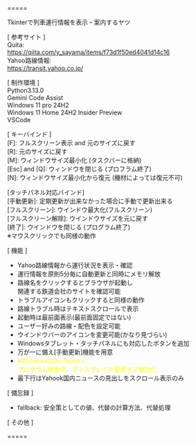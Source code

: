 =====  

Tkinterで列車運行情報を表示・案内するヤツ  

[ 参考サイト ]  
Quita:  
https://qiita.com/y_sayama/items/f73d1f50ed4041d14c16  
Yahoo路線情報:  
https://transit.yahoo.co.jp/  

[ 制作環境 ]  
Python3.13.0  
Gemini Code Assist  
Windows 11 pro 24H2  
Windows 11 Home 24H2 Insider Preview  
VSCode  

[ キーバインド ]  
[F]: フルスクリーン表示 and 元のサイズに戻す  
[R]: 元のサイズに戻す  
[M]: ウィンドウサイズ最小化 (タスクバーに格納)    
[Esc] and [Q]: ウィンドウを閉じる (プロフラム終了)  
[N]: ウィンドウサイズ最小化から復元 (機材によっては復元不可)  

[タッチパネル対応バインド]  
[手動更新]: 定期更新が出来なかった場合に手動で更新出来る  
[フルスクリーン]: ウインドウ最大化(フルスクリーン)  
[フルスクリーン解除]: ウインドウサイズを元に戻す  
[終了]: ウインドウを閉じる (プログラム終了)  
※マウスクリックでも同様の動作  

[ 機能 ]  
- Yahoo路線情報から運行状況を表示・確認  
- 運行情報を原則5分毎に自動更新と同時にメモリ解放   
- 路線名をクリックするとブラウザが起動し  
            関連する鉄道会社のサイトを確認可能  
- トラブルアイコンもクリックすると同様の動作    
- 路線トラブル時はテキストスクロールで表示   
- 起動時は最前面表示(最前面固定ではない)  
- ユーザー好みの路線・配色を設定可能  
- ウインドウバーのアイコンを変更可能(かなり見づらい)  
- Windowsタブレット・タッチパネルにも対応したボタンを追加  
- 万が一に備え[手動更新]機能を用意  
- <span style="color:yellow;">※Windowsのみ<\span>  
    プログラム稼働中、ディスプレイの電源オフ無効化  
- 最下行はYahook国内ニュースの見出しをスクロール表示のみ  

[ 備忘録 ]  
- fallback: 安全策としての値、代替の計算方法、代替処理   

[ その他 ]  

=====